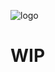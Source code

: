![logo](https://user-images.githubusercontent.com/55785917/195939850-dd012124-7a8d-4e79-a46b-1bdcea96008c.png)

# WIP